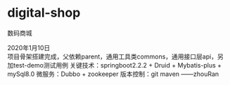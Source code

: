 # digital-shop
数码商城

2020年1月10日  
项目骨架搭建完成，父依赖parent，通用工具类commons，通用接口层api，另加test-demo测试用例
关键技术：springboot2.2.2 + Druid + Mybatis-plus + mySql8.0
微服务：Dubbo + zookeeper
版本控制：git maven    ——zhouRan
